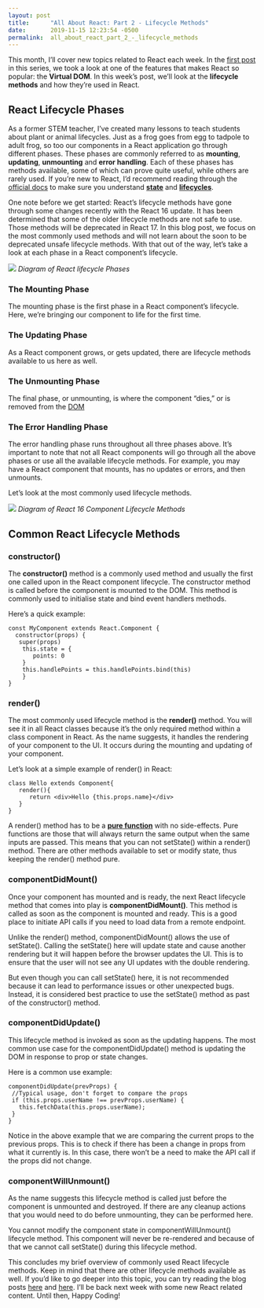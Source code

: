 ```yaml
---
layout: post
title:      "All About React: Part 2 - Lifecycle Methods"
date:       2019-11-15 12:23:54 -0500
permalink:  all_about_react_part_2_-_lifecycle_methods
---
```



This month, I’ll cover new topics related to React each week.  In the [first post](http://crackingthecode.net/all_about_react_part_1_-_the_virtual_dom) in this series, we took a look at one of the features that makes React so popular: the **Virtual DOM**.  In this week’s post, we’ll look at the **lifecycle methods** and how they’re used in React.  

## React Lifecycle Phases

As a former STEM teacher, I’ve created many lessons to teach students about plant or animal lifecycles.  Just as a frog goes from egg to tadpole to adult frog, so too our components in a React application go through different phases.  These phases are commonly referred to as **mounting**, **updating**, **unmounting** and **error handling**.  Each of these phases has methods available, some of which can prove quite useful, while others are rarely used.  If you’re new to React, I’d recommend reading through the [official docs](https://reactjs.org/docs/state-and-lifecycle.html) to make sure you understand **[state](https://www.w3schools.com/react/react_state.asp)** and **[lifecycles](https://www.w3schools.com/react/react_lifecycle.asp)**.  

One note before we get started: React’s lifecycle methods have gone through some changes recently with the React 16 update.  It has been determined that some of the older lifecycle methods are not safe to use.  Those methods will be deprecated in React 17.  In this blog post, we focus on the most commonly used methods and will not learn about the soon to be deprecated unsafe lifecycle methods.  With that out of the way, let’s take a look at each phase in a React component’s lifecycle.

![](https://i0.wp.com/storage.googleapis.com/blog-images-backup/1*rubjO6t-iBoNjS_K1rOkzQ.png?zoom=1.25&resize=730%2C468&ssl=1)
*Diagram of React lifecycle Phases*

### The Mounting Phase

The mounting phase is the first phase in a React component’s lifecycle.  Here, we’re bringing our component to life for the first time.  

### The Updating Phase

As a React component grows, or gets updated, there are lifecycle methods available to us here as well.  

### The Unmounting Phase

The final phase, or unmounting, is where the component “dies,” or is removed from the [DOM](https://developer.mozilla.org/en-US/docs/Web/API/Document_Object_Model/Introduction)

### The Error Handling Phase

The error handling phase runs throughout all three phases above.  It’s important to note that not all React components will go through all the above phases or use all the available lifecycle methods.  For example, you may have a React component that mounts, has no updates or errors, and then unmounts.  

Let’s look at the most commonly used lifecycle methods.

![](https://miro.medium.com/max/1200/1*552z6hbX_b648DjpTLHZNg.png)
*Diagram of React 16 Component Lifecycle Methods*

## Common React Lifecycle Methods

### constructor()

The **constructor()** method is a commonly used method and usually the first one called upon in the React component lifecycle.  The constructor method is called before the component is mounted to the DOM.  This method is commonly used to initialise state and bind event handlers methods.

Here’s a quick example:

```
const MyComponent extends React.Component {
  constructor(props) {
   super(props) 
    this.state = {
       points: 0
    }  
    this.handlePoints = this.handlePoints.bind(this) 
    }   
}
```

### render()

The most commonly used lifecycle method is the **render()** method.  You will see it in all React classes because it’s the only required method within a class component in React.  As the name suggests, it handles the rendering of your component to the UI.  It occurs during the mounting and updating of your component.

Let’s look at a simple example of render() in React:

```
class Hello extends Component{
   render(){
      return <div>Hello {this.props.name}</div>
   }
}
```
A render() method has to be a **[pure function](https://en.wikipedia.org/wiki/Pure_function)** with no side-effects.  Pure functions are those that will always return the same output when the same inputs are passed. This means that you can not setState() within a render() method.  There are other methods available to set or modify state, thus keeping the render() method pure.  

### componentDidMount()

Once your component has mounted and is ready, the next React lifecycle method  that comes into play is **componentDidMount()**.  This method is called as soon as the component is mounted and ready. This is a good place to initiate API calls if you need to load data from a remote endpoint.

Unlike the render() method, componentDidMount() allows the use of setState(). Calling the setState() here will update state and cause another rendering but it will happen before the browser updates the UI. This is to ensure that the user will not see any UI updates with the double rendering.  

But even though you can call setState() here, it is not recommended because it can lead to performance issues or other unexpected bugs.  Instead, it is considered best practice to use the setState() method as past of the constructor() method.  

### componentDidUpdate()

This lifecycle method is invoked as soon as the updating happens. The most common use case for the componentDidUpdate() method is updating the DOM in response to prop or state changes.

Here is a common use example:

```
componentDidUpdate(prevProps) {
 //Typical usage, don't forget to compare the props
 if (this.props.userName !== prevProps.userName) {
   this.fetchData(this.props.userName);
 }
}
```

Notice in the above example that we are comparing the current props to the previous props. This is to check if there has been a change in props from what it currently is. In this case, there won’t be a need to make the API call if the props did not change.

### componentWillUnmount()

As the name suggests this lifecycle method is called just before the component is unmounted and destroyed. If there are any cleanup actions that you would need to do before unmounting, they can be performed here.

You cannot modify the component state in componentWillUnmount() lifecycle method.  This component will never be re-rendered and because of that we cannot call setState() during this lifecycle method.

This concludes my brief overview of commonly used React lifecycle methods.  Keep in mind that there are other lifecycle methods available as well.  If you’d like to go deeper into this topic, you can try reading the blog posts [here](https://blog.bitsrc.io/react-16-lifecycle-methods-how-and-when-to-use-them-f4ad31fb2282) and [here](https://medium.com/@nancydo7/understanding-react-16-4-component-lifecycle-methods-e376710e5157).  I’ll be back next week with some new React related content.  Until then, Happy Coding!

